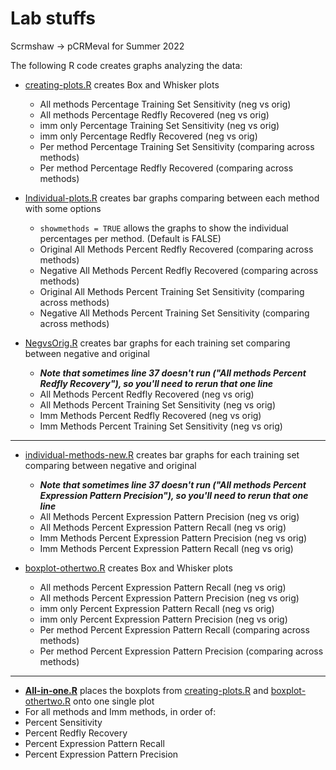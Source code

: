 # Lab stuffs
Scrmshaw -> pCRMeval for Summer 2022 

The following R code creates graphs analyzing the data:

* [creating-plots.R](https://github.com/luliu7/lab-stuffs/blob/main/creating-plots.R) creates Box and Whisker plots
  * All methods Percentage Training Set Sensitivity (neg vs orig)
  * All methods Percentage Redfly Recovered (neg vs orig)
  * imm only Percentage Training Set Sensitivity (neg vs orig)
  * imm only Percentage Redfly Recovered (neg vs orig)
  * Per method Percentage Training Set Sensitivity (comparing across methods)
  * Per method Percentage Redfly Recovered (comparing across methods)
  
* [Individual-plots.R](https://github.com/luliu7/lab-stuffs/blob/main/Individual-plots.R) creates bar graphs comparing between each method with some options
  * ```showmethods = TRUE``` allows the graphs to show the individual percentages per method. (Default is FALSE)
  * Original All Methods Percent Redfly Recovered (comparing across methods)
  * Negative All Methods Percent Redfly Recovered (comparing across methods)
  * Original All Methods Percent Training Set Sensitivity (comparing across methods)
  * Negative All Methods Percent Training Set Sensitivity (comparing across methods)
  
* [NegvsOrig.R](https://github.com/luliu7/lab-stuffs/blob/main/NegvsOrig.R) creates bar graphs for each training set comparing between negative and original
  * **_Note that sometimes line 37 doesn't run ("All methods Percent Redfly Recovery"), so you'll need to rerun that one line_**
  * All Methods Percent Redfly Recovered (neg vs orig)
  * All Methods Percent Training Set Sensitivity (neg vs orig)
  * Imm Methods Percent Redfly Recovered (neg vs orig)
  * Imm Methods Percent Training Set Sensitivity (neg vs orig)
____________________________
* [individual-methods-new.R](https://github.com/luliu7/lab-stuffs/blob/main/individual-methods-new.R) creates bar graphs for each training set comparing between negative and original
  * **_Note that sometimes line 37 doesn't run ("All methods Percent Expression Pattern Precision"), so you'll need to rerun that one line_**
  * All Methods Percent Expression Pattern Precision (neg vs orig)
  * All Methods Percent Expression Pattern Recall (neg vs orig)
  * Imm Methods Percent Expression Pattern Precision (neg vs orig)
  * Imm Methods Percent Expression Pattern Recall (neg vs orig)
  
* [boxplot-othertwo.R](https://github.com/luliu7/lab-stuffs/blob/main/boxplot-othertwo.R) creates Box and Whisker plots
  * All methods Percent Expression Pattern Recall (neg vs orig)
  * All methods Percent Expression Pattern Precision (neg vs orig)
  * imm only Percent Expression Pattern Recall (neg vs orig)
  * imm only Percent Expression Pattern Precision (neg vs orig)
  * Per method Percent Expression Pattern Recall (comparing across methods)
  * Per method Percent Expression Pattern Precision (comparing across methods)
  
________________________________
* **[All-in-one.R](https://github.com/luliu7/lab-stuffs/blob/main/boxplot-othertwo.R)** places the boxplots from [creating-plots.R](https://github.com/luliu7/lab-stuffs/blob/main/creating-plots.R) and [boxplot-othertwo.R](https://github.com/luliu7/lab-stuffs/blob/main/boxplot-othertwo.R) onto one single plot
 * For all methods and Imm methods, in order of:
  * Percent Sensitivity
  * Percent Redfly Recovery
  * Percent Expression Pattern Recall
  * Percent Expression Pattern Precision
